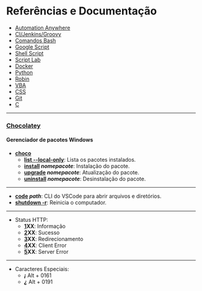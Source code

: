 # Referências e Documentação
* [Automation Anywhere](/automationanywhere/readme.md)
* [CI/Jenkins/Groovy](/cijenkinsgroovy/readme.md)
* [Comandos Bash](/bash/readme.md)
* [Google Script](/googlescript/readme.md)
* [Shell Script](/shellscript/readme.md)
* [Script Lab](/scriptlab/readme.md)
* [Docker](/docker/readme.md)
* [Python](/python/readme.md)
* [Robin](/robin/readme.md)
* [VBA](/vba/readme.md)
* [CSS](/css/readme.md)
* [Git](/git/readme.md)
* [C](/c/readme.md)
---
### [Chocolatey](https://chocolatey.org/)
#### Gerenciador de pacotes Windows
- **<ins>choco</ins>**
  * **<ins>list --local-only</ins>**: Lista os pacotes instalados.
  * **<ins>install</ins> _nomepacote_**: Instalação do pacote.
  * **<ins>upgrade</ins> _nomepacote_**: Atualização do pacote.
  * **<ins>uninstall</ins> _nomepacote_**: Desinstalação do pacote.
---
* **<ins>code</ins> _path_**: CLI do VSCode para abrir arquivos e diretórios.
* **<ins>shutdown -r</ins>**: Reinicia o computador.
---
* Status HTTP:
  * **<ins>1</ins>XX**: Informação
  * **<ins>2</ins>XX**: Sucesso
  * **<ins>3</ins>XX**: Redirecionamento
  * **<ins>4</ins>XX**: Client Error
  * **<ins>5</ins>XX**: Server Error
---
* Caracteres Especiais:
  * **_¡_** Alt + 0161
  * **_¿_** Alt + 0191